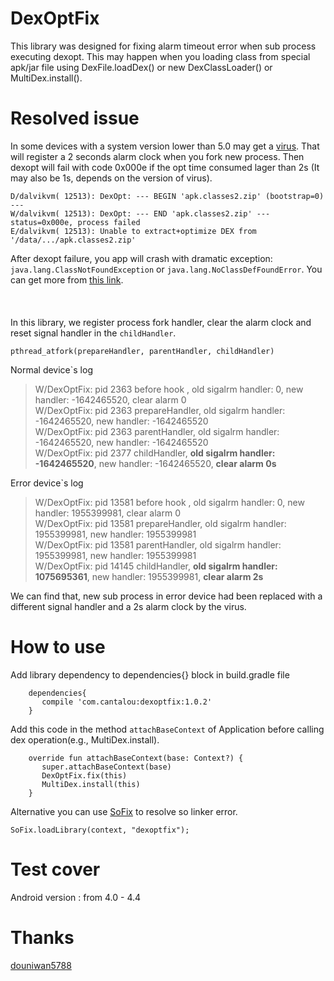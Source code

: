# DexOptFix
This library was designed for fixing alarm timeout error when sub process executing dexopt. This may happen when you loading class from special apk/jar file using DexFile.loadDex() or new DexClassLoader() or MultiDex.install(). 

# Resolved issue  
In some devices with a system version lower than 5.0 may get a [virus](http://blogs.360.cn/post/analysis_of_fakedebuggerd_d.html). That will register a 2 seconds alarm clock when you fork new process. Then dexopt will fail with code 0x000e if the opt time consumed lager than 2s (It may also be 1s, depends on the version of virus).   
```
D/dalvikvm( 12513): DexOpt: --- BEGIN 'apk.classes2.zip' (bootstrap=0) ---
W/dalvikvm( 12513): DexOpt: --- END 'apk.classes2.zip' --- status=0x000e, process failed
E/dalvikvm( 12513): Unable to extract+optimize DEX from '/data/.../apk.classes2.zip'
```
After dexopt failure, you app will crash with dramatic exception: ``` java.lang.ClassNotFoundException``` or ```java.lang.NoClassDefFoundError```. You can get more from [this link](https://github.com/Tencent/tinker/issues/925#issuecomment-483927335).  
<br></br>  
In this library, we register process fork handler, clear the alarm clock and reset signal handler in the ```childHandler```.
```
pthread_atfork(prepareHandler, parentHandler, childHandler)
```   
Normal device`s log
> W/DexOptFix: pid 2363 before hook ,   old sigalrm handler: 0, new handler: -1642465520, clear alarm 0  
  W/DexOptFix: pid 2363 prepareHandler, old sigalrm handler: -1642465520, new handler: -1642465520  
  W/DexOptFix: pid 2363 parentHandler,  old sigalrm handler: -1642465520, new handler: -1642465520  
  W/DexOptFix: pid 2377 childHandler,   **old sigalrm handler: -1642465520**, new handler: -1642465520, **clear alarm 0s**

Error device`s log
> W/DexOptFix: pid 13581 before hook ,   old sigalrm handler: 0, new handler: 1955399981, clear alarm 0  
  W/DexOptFix: pid 13581 prepareHandler, old sigalrm handler: 1955399981, new handler: 1955399981  
  W/DexOptFix: pid 13581 parentHandler,  old sigalrm handler: 1955399981, new handler: 1955399981  
  W/DexOptFix: pid 14145 childHandler,   **old sigalrm handler: 1075695361**, new handler: 1955399981, **clear alarm 2s**    

We can find that, new sub process in error device had been replaced with a different signal handler and a 2s alarm clock by the virus.

# How to use
Add library dependency to dependencies{} block in build.gradle file  
```
    dependencies{
       compile 'com.cantalou:dexoptfix:1.0.2'
    }
```  

Add this code in the method ```attachBaseContext``` of Application before calling dex operation(e.g., MultiDex.install).
```
    override fun attachBaseContext(base: Context?) {
       super.attachBaseContext(base)
       DexOptFix.fix(this)
       MultiDex.install(this)
    }
```  

Alternative you can use [SoFix](https://github.com/cantalou/SoFix) to resolve so linker error.
```
SoFix.loadLibrary(context, "dexoptfix");
```

# Test cover
Android version : from 4.0 - 4.4

# Thanks
[douniwan5788](https://github.com/douniwan5788)
